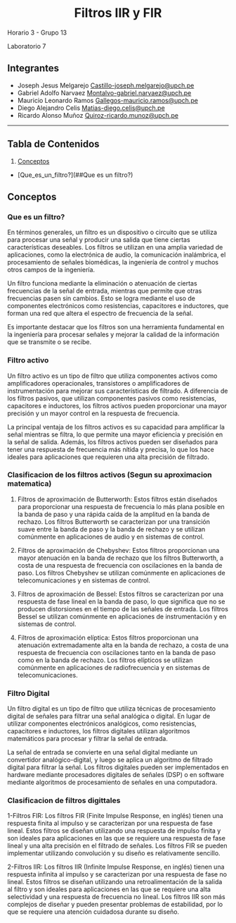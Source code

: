 <h1 align="center"> Filtros IIR y FIR </h1>
Horario 3 - Grupo 13 

Laboratorio 7

## Integrantes

* Joseph Jesus Melgarejo Castillo-joseph.melgarejo@upch.pe
* Gabriel Adolfo Narvaez Montalvo-gabriel.narvaez@upch.pe
* Mauricio Leonardo Ramos Gallegos-mauricio.ramos@upch.pe
* Diego Alejandro Celis Matias-diego.celis@upch.pe 
* Ricardo Alonso Muñoz Quiroz-ricardo.munoz@upch.pe
---
## Tabla de Contenidos
1. [Conceptos](#Conceptos)
  * [Que_es_un_filtro?](##Que es un filtro?)


## Conceptos

### Que es un filtro?

En términos generales, un filtro es un dispositivo o circuito que se utiliza para procesar una señal y producir una salida que tiene ciertas características deseables. Los filtros se utilizan en una amplia variedad de aplicaciones, como la electrónica de audio, la comunicación inalámbrica, el procesamiento de señales biomédicas, la ingeniería de control y muchos otros campos de la ingeniería.

Un filtro funciona mediante la eliminación o atenuación de ciertas frecuencias de la señal de entrada, mientras que permite que otras frecuencias pasen sin cambios. Esto se logra mediante el uso de componentes electrónicos como resistencias, capacitores e inductores, que forman una red que altera el espectro de frecuencia de la señal.

Es importante destacar que los filtros son una herramienta fundamental en la ingeniería para procesar señales y mejorar la calidad de la información que se transmite o se recibe.

### Filtro activo
Un filtro activo es un tipo de filtro que utiliza componentes activos como amplificadores operacionales, transistores o amplificadores de instrumentación para mejorar sus características de filtrado. A diferencia de los filtros pasivos, que utilizan componentes pasivos como resistencias, capacitores e inductores, los filtros activos pueden proporcionar una mayor precisión y un mayor control en la respuesta de frecuencia.

La principal ventaja de los filtros activos es su capacidad para amplificar la señal mientras se filtra, lo que permite una mayor eficiencia y precisión en la señal de salida. Además, los filtros activos pueden ser diseñados para tener una respuesta de frecuencia más nítida y precisa, lo que los hace ideales para aplicaciones que requieren una alta precisión de filtrado.

### Clasificacion de los filtros activos (Segun su aproximacion matematica) 

1. Filtros de aproximación de Butterworth: Estos filtros están diseñados para proporcionar una respuesta de frecuencia lo más plana posible en la banda de paso y una rápida caída de la amplitud en la banda de rechazo. Los filtros Butterworth se caracterizan por una transición suave entre la banda de paso y la banda de rechazo y se utilizan comúnmente en aplicaciones de audio y en sistemas de control.

2. Filtros de aproximación de Chebyshev: Estos filtros proporcionan una mayor atenuación en la banda de rechazo que los filtros Butterworth, a costa de una respuesta de frecuencia con oscilaciones en la banda de paso. Los filtros Chebyshev se utilizan comúnmente en aplicaciones de telecomunicaciones y en sistemas de control.

3. Filtros de aproximación de Bessel: Estos filtros se caracterizan por una respuesta de fase lineal en la banda de paso, lo que significa que no se producen distorsiones en el tiempo de las señales de entrada. Los filtros Bessel se utilizan comúnmente en aplicaciones de instrumentación y en sistemas de control.

4. Filtros de aproximación elíptica: Estos filtros proporcionan una atenuación extremadamente alta en la banda de rechazo, a costa de una respuesta de frecuencia con oscilaciones tanto en la banda de paso como en la banda de rechazo. Los filtros elípticos se utilizan comúnmente en aplicaciones de radiofrecuencia y en sistemas de telecomunicaciones.

###  Filtro Digital

Un filtro digital es un tipo de filtro que utiliza técnicas de procesamiento digital de señales para filtrar una señal analógica o digital. En lugar de utilizar componentes electrónicos analógicos, como resistencias, capacitores e inductores, los filtros digitales utilizan algoritmos matemáticos para procesar y filtrar la señal de entrada.

La señal de entrada se convierte en una señal digital mediante un convertidor analógico-digital, y luego se aplica un algoritmo de filtrado digital para filtrar la señal. Los filtros digitales pueden ser implementados en hardware mediante procesadores digitales de señales (DSP) o en software mediante algoritmos de procesamiento de señales en una computadora.


### Clasificacion de filtros digittales

1-Filtros FIR: Los filtros FIR (Finite Impulse Response, en inglés) tienen una respuesta finita al impulso y se caracterizan por una respuesta de fase lineal. Estos filtros se diseñan utilizando una respuesta de impulso finita y son ideales para aplicaciones en las que se requiere una respuesta de fase lineal y una alta precisión en el filtrado de señales. Los filtros FIR se pueden implementar utilizando convolución y su diseño es relativamente sencillo.

2-Filtros IIR: Los filtros IIR (Infinite Impulse Response, en inglés) tienen una respuesta infinita al impulso y se caracterizan por una respuesta de fase no lineal. Estos filtros se diseñan utilizando una retroalimentación de la salida al filtro y son ideales para aplicaciones en las que se requiere una alta selectividad y una respuesta de frecuencia no lineal. Los filtros IIR son más complejos de diseñar y pueden presentar problemas de estabilidad, por lo que se requiere una atención cuidadosa durante su diseño.

